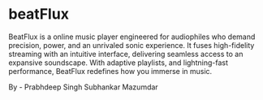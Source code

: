 # beatFlux
BeatFlux is a online music player engineered for audiophiles who demand precision, power, and an unrivaled sonic experience. It fuses high-fidelity streaming with an intuitive interface, delivering seamless access to an expansive soundscape. With adaptive playlists,  and lightning-fast performance, BeatFlux redefines how you immerse in music.

By - Prabhdeep Singh
     Subhankar Mazumdar
     
